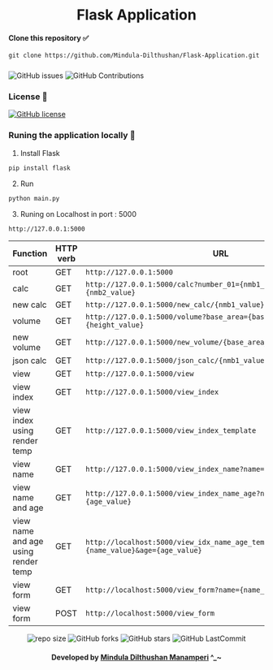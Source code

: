 <div align="center">

# Flask Application
</div>

#### Clone this repository ✅
```md
git clone https://github.com/Mindula-Dilthushan/Flask-Application.git
```
###

![GitHub issues](https://img.shields.io/github/issues/Mindula-Dilthushan/Flask-Application?&labelColor=black&color=eb3b5a&label=Issues&logo=issues&logoColor=black&style=for-the-badge)
![GitHub Contributions](https://img.shields.io/github/contributors/Mindula-Dilthushan/Flask-Application?&labelColor=black&color=8854d0&style=for-the-badge)

### License 📝
[![GitHub license](https://img.shields.io/github/license/Mindula-Dilthushan/Flask-Application?&labelColor=black&color=3867d6&style=for-the-badge)](https://github.com/Mindula-Dilthushan/Flask-Application/blob/master/LICENSE)



### Runing the application locally 🚀

1. Install Flask

```md
pip install flask
```

2. Run

```md
python main.py
```

3. Runing on Localhost in port : 5000

```md
http://127.0.0.1:5000
```

| Function                            | HTTP verb | URL                                                                              |
|-------------------------------------|-----------|----------------------------------------------------------------------------------|
| root                                | GET       | `http://127.0.0.1:5000`                                                          |
| calc                                | GET       | `http://127.0.0.1:5000/calc?number_01={nmb1_value}&number_02={nmb2_value}`       |
| new calc                            | GET       | `http://127.0.0.1:5000/new_calc/{nmb1_value}/{nmb2_value}`                       |
| volume                              | GET       | `http://127.0.0.1:5000/volume?base_area={base_area_value}&height={height_value}` |
| new volume                          | GET       | `http://127.0.0.1:5000/new_volume/{base_area_value}/{height_value}`              |
| json calc                           | GET       | `http://127.0.0.1:5000/json_calc/{nmb1_value}/{nmb2_value}`                      |
| view                                | GET       | `http://127.0.0.1:5000/view`                                                     |
| view index                          | GET       | `http://127.0.0.1:5000/view_index`                                               |
| view index using render temp        | GET       | `http://127.0.0.1:5000/view_index_template`                                      |
| view name                           | GET       | `http://127.0.0.1:5000/view_index_name?name={name_value}`                        |
| view name and age                   | GET       | `http://127.0.0.1:5000/view_index_name_age?name={name_value}&age={age_value}`    |
| view name and age using render temp | GET       | `http://localhost:5000/view_idx_name_age_temp?name={name_value}&age={age_value}` |
| view form                           | GET       | `http://localhost:5000/view_form?name={name_value}&age={age_value}`              |
| view form                           | POST      | `http://localhost:5000/view_form`                                                |







<div align="center">

![repo size](https://img.shields.io/github/repo-size/Mindula-Dilthushan/Flask-Application?label=Repo%20Size&style=for-the-badge&labelColor=black&color=20bf6b)
![GitHub forks](https://img.shields.io/github/forks/Mindula-Dilthushan/Flask-Application?&labelColor=black&color=0fb9b1&style=for-the-badge)
![GitHub stars](https://img.shields.io/github/stars/Mindula-Dilthushan/Flask-Application?&labelColor=black&color=f7b731&style=for-the-badge)
![GitHub LastCommit](https://img.shields.io/github/last-commit/Mindula-Dilthushan/Flask-Application?logo=github&labelColor=black&color=d1d8e0&style=for-the-badge)

</div>

<div align="center"> 

#### Developed by [Mindula Dilthushan Manamperi](http://minduladilthushan.netlify.app/) ^_~
</div>








